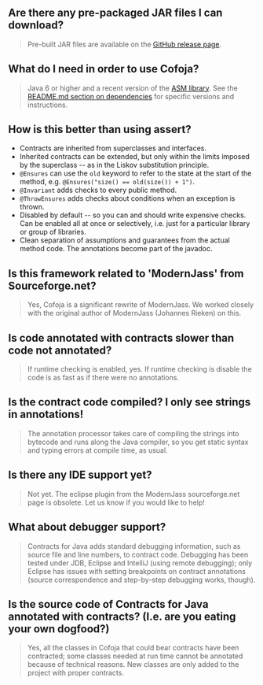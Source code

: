 ## Are there any pre-packaged JAR files I can download? ##
> Pre-built JAR files are available on the [GitHub release page](https://github.com/nhatminhle/cofoja/releases).

## What do I need in order to use Cofoja? ##
> Java 6 or higher and a recent version of the [ASM library](http://asm.ow2.org). See the [README.md section on dependencies](https://github.com/nhatminhle/cofoja#dependencies) for specific versions and instructions.

## How is this better than using assert? ##
  * Contracts are inherited from superclasses and interfaces.
  * Inherited contracts can be extended, but only within the limits imposed by the superclass -- as in the Liskov substitution principle.
  * `@Ensures` can use the `old` keyword to refer to the state at the start of the method, e.g. `@Ensures("size() == old(size()) + 1")`.
  * `@Invariant` adds checks to every public method.
  * `@ThrowEnsures` adds checks about conditions when an exception is thrown.
  * Disabled by default -- so you can and should write expensive checks. Can be enabled all at once or selectively, i.e. just for a particular library or group of libraries.
  * Clean separation of assumptions and guarantees from the actual method code. The annotations become part of the javadoc.

## Is this framework related to 'ModernJass' from Sourceforge.net? ##
> Yes, Cofoja is a significant rewrite of ModernJass. We worked closely with the original author of ModernJass (Johannes Rieken) on this.

## Is code annotated with contracts slower than code not annotated? ##
> If runtime checking is enabled, yes. If runtime checking is disable the code is as fast as if there were no annotations.

## Is the contract code compiled? I only see strings in annotations! ##
> The annotation processor takes care of compiling the strings into bytecode and runs along the Java compiler, so you get static syntax and typing errors at compile time, as usual.

## Is there any IDE support yet? ##
> Not yet. The eclipse plugin from the ModernJass sourceforge.net page is obsolete. Let us know if you would like to help!

## What about debugger support? ##
> Contracts for Java adds standard debugging information, such as source file and line numbers, to contract code. Debugging has been tested under JDB, Eclipse and IntelliJ (using remote debugging); only Eclipse has issues with setting breakpoints on contract annotations (source correspondence and step-by-step debugging works, though).

## Is the source code of Contracts for Java annotated with contracts? (I.e. are you eating your own dogfood?) ##
> Yes, all the classes in Cofoja that could bear contracts have been contracted; some classes needed at run time cannot be annotated because of technical reasons. New classes are only added to the project with proper contracts.